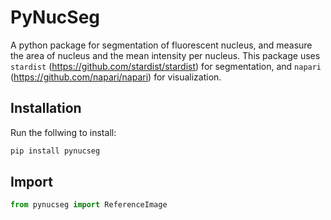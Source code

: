 # PyNucSeg
A python package for segmentation of fluorescent nucleus, and measure the area of nucleus and the mean intensity per nucleus. This package uses `stardist` (https://github.com/stardist/stardist) for segmentation, and `napari` (https://github.com/napari/napari) for visualization.

## Installation
Run the follwing to install:
```python
pip install pynucseg
```
## Import

```python
from pynucseg import ReferenceImage
```
